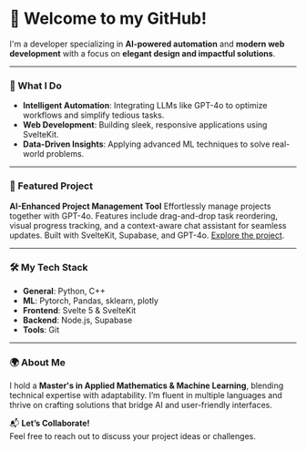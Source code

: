 # 👋 Welcome to my GitHub!

I'm a developer specializing in **AI-powered automation** and **modern web development** with a focus on **elegant design and impactful solutions**.

---

### 🚀 What I Do
- **Intelligent Automation**: Integrating LLMs like GPT-4o to optimize workflows and simplify tedious tasks.
- **Web Development**: Building sleek, responsive applications using SvelteKit.
- **Data-Driven Insights**: Applying advanced ML techniques to solve real-world problems.

---

### 🌟 Featured Project
**AI-Enhanced Project Management Tool**
Effortlessly manage projects together with GPT-4o. Features include drag-and-drop task reordering, visual progress tracking, and a context-aware chat assistant for seamless updates. Built with SvelteKit, Supabase, and GPT-4o.
[Explore the project](/MilestoneFlow).

---

### 🛠️ My Tech Stack
- **General**: Python, C++
- **ML**: Pytorch, Pandas, sklearn, plotly
- **Frontend**: Svelte 5 & SvelteKit
- **Backend**: Node.js, Supabase
- **Tools**: Git

---

### 🌍 About Me
I hold a **Master's in Applied Mathematics & Machine Learning**, blending technical expertise with adaptability. I’m fluent in multiple languages and thrive on crafting solutions that bridge AI and user-friendly interfaces.

📬 **Let’s Collaborate!**  
Feel free to reach out to discuss your project ideas or challenges.

